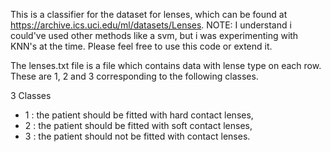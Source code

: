This is a classifier for the dataset for lenses, which can be found at https://archive.ics.uci.edu/ml/datasets/Lenses. NOTE: I understand i could've used other methods like a svm, but i was experimenting with KNN's at the time. Please feel free to use this code or extend it.

The lenses.txt file is a file which contains data with lense type on each row. These are 1, 2 and 3 corresponding to the following classes.

3 Classes

- 1 : the patient should be fitted with hard contact lenses,
- 2 : the patient should be fitted with soft contact lenses,
- 3 : the patient should not be fitted with contact lenses.

